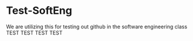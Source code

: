 # Test-SoftEng
We are utilizing this for testing out github in the software engineering class
TEST TEST TEST TEST
